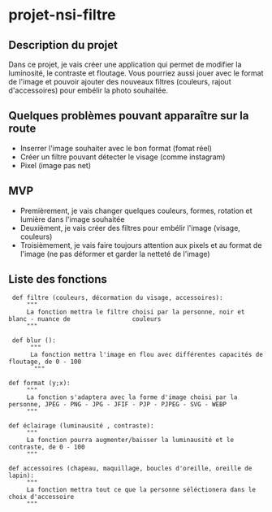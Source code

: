 # projet-nsi-filtre

## Description du projet

  Dans ce projet, je vais créer une application qui permet de modifier la luminosité, le contraste et floutage. Vous pourriez aussi jouer avec le format de l'image et pouvoir ajouter des nouveaux filtres (couleurs, rajout d'accessoires) pour embélir la photo souhaitée.


## Quelques problèmes pouvant apparaître sur la route  

  - Inserrer l'image souhaiter avec le bon format (fomat réel) 
  - Créer un filtre pouvant détecter le visage (comme instagram)
  - Pixel (image pas net)


## MVP
  
  - Premièrement, je vais changer quelques couleurs, formes, rotation et lumière dans l'image souhaitée
  - Deuxièment, je vais créer des filtres pour embélir l'image (visage, couleurs)
  - Troisièmement, je vais faire toujours attention aux pixels et au format de l'image (ne pas déformer et garder la netteté de l'image) 
  
 
## Liste des fonctions 
 
 ```
  def filtre (couleurs, décormation du visage, accessoires):
      """
      La fonction mettra le filtre choisi par la personne, noir et blanc - nuance de                 couleurs
      """
  
  def blur ():
       """
       La fonction mettra l'image en flou avec différentes capacités de floutage, de 0 - 100
        """
 
 def format (y;x):
      """
      La fonction s'adaptera avec la forme d'image choisi par la personne, JPEG - PNG - JPG - JFIF - PJP - PJPEG - SVG - WEBP
      """
      
 def éclairage (luminausité , contraste):
      """
      La fonction pourra augmenter/baisser la luminausité et le contraste, de 0 - 100
      """
      
def accessoires (chapeau, maquillage, boucles d'oreille, oreille de lapin): 
      """
      La fonction mettra tout ce que la personne séléctionera dans le choix d'accessoire
      """   
```
